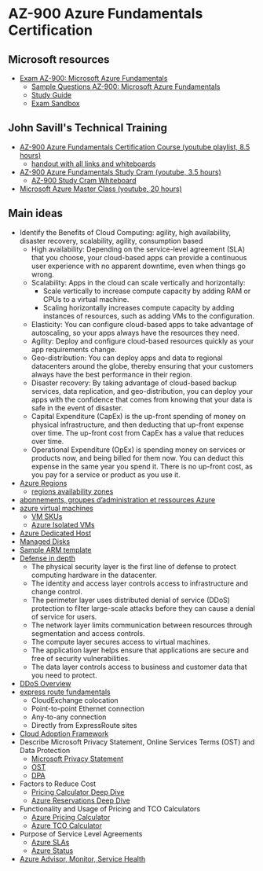 # AZ-900 Azure Fundamentals Certification

## Microsoft resources

- [Exam AZ-900: Microsoft Azure Fundamentals](https://docs.microsoft.com/en-us/certifications/exams/az-900)
  - [Sample Questions AZ-900: Microsoft Azure Fundamentals](https://docs.microsoft.com/en-us/certifications/resources/az-900-sample-questions?azure-portal=true)
  - [Study Guide](https://query.prod.cms.rt.microsoft.com/cms/api/am/binary/RE3VwUY)
  - [Exam Sandbox](https://aka.ms/examdemo)

## John Savill's Technical Training

- [AZ-900 Azure Fundamentals Certification Course (youtube playlist, 8.5 hours)](https://www.youtube.com/playlist?list=PLlVtbbG169nED0_vMEniWBQjSoxTsBYS3)
  - [handout with all links and whiteboards](https://github.com/johnthebrit/AZ900CertCourse/blob/main/John%20Savill's%20AZ-900%20Azure%20Fundamentals%20Certification%20Course%20Handout.pdf)
- [AZ-900 Azure Fundamentals Study Cram (youtube, 3.5 hours)](https://www.youtube.com/watch?v=tQp1YkB2Tgs&list=PLlVtbbG169nED0_vMEniWBQjSoxTsBYS3&index=63)
  - [AZ-900 Study Cram Whiteboard](https://github.com/johnthebrit/CertificationMaterials/blob/main/whiteboards/AZ-900-Whiteboard.png)
- [Microsoft Azure Master Class (youtube, 20 hours)](https://www.youtube.com/playlist?list=PLlVtbbG169nGccbp8VSpAozu3w9xSQJoY)

## Main ideas

- Identify the Benefits of Cloud Computing: agility, high availability, disaster recovery, scalability, agility, consumption based
  - High availability: Depending on the service-level agreement (SLA) that you choose, your cloud-based apps can provide a continuous user experience with no apparent downtime, even when things go wrong.
  - Scalability: Apps in the cloud can scale vertically and horizontally:
    - Scale vertically to increase compute capacity by adding RAM or CPUs to a virtual machine.
    - Scaling horizontally increases compute capacity by adding instances of resources, such as adding VMs to the configuration.
  - Elasticity: You can configure cloud-based apps to take advantage of autoscaling, so your apps always have the resources they need.
  - Agility: Deploy and configure cloud-based resources quickly as your app requirements change.
  - Geo-distribution: You can deploy apps and data to regional datacenters around the globe, thereby ensuring that your customers always have the best performance in their region.
  - Disaster recovery: By taking advantage of cloud-based backup services, data replication, and geo-distribution, you can deploy your apps with the confidence that comes from knowing that your data is safe in the event of disaster.
  - Capital Expenditure (CapEx) is the up-front spending of money on physical infrastructure, and then deducting that up-front expense over time. The up-front cost from CapEx has a value that reduces over time.
  - Operational Expenditure (OpEx) is spending money on services or products now, and being billed for them now. You can deduct this expense in the same year you spend it. There is no up-front cost, as you pay for a service or product as you use it.
- [Azure Regions](https://infrastructuremap.microsoft.com/)
  - [regions availability zones](https://learn.microsoft.com/fr-fr/training/modules/azure-architecture-fundamentals/regions-availability-zones)
- [abonnements, groupes d’administration et ressources Azure](https://learn.microsoft.com/training/modules/azure-architecture-fundamentals/overview)
- [azure virtual machines](https://learn.microsoft.com/training/modules/azure-compute-fundamentals/azure-virtual-machines)
  - [VM SKUs](https://docs.microsoft.com/azure/virtual-machines/sizes)
  - [Azure Isolated VMs](https://docs.microsoft.com/azure/virtual-machines/isolation)
- [Azure Dedicated Host](https://azure.microsoft.com/pricing/details/virtual-machines/dedicated-host/)
- [Managed Disks](https://azure.microsoft.com/pricing/details/managed-disks/)
- [Sample ARM template](https://github.com/johnthebrit/AzureMasterClass/blob/master/Part11IaCandDevOps/StorageRepo/ARMTemplates/StorageAccount.json)
- [Defense in depth](https://learn.microsoft.com/training/modules/secure-network-connectivity-azure/2-what-is-defense-in-depth)
  - The physical security layer is the first line of defense to protect computing hardware in the datacenter.
  - The identity and access layer controls access to infrastructure and change control.
  - The perimeter layer uses distributed denial of service (DDoS) protection to filter large-scale attacks before they can cause a denial of service for users.
  - The network layer limits communication between resources through segmentation and access controls.
  - The compute layer secures access to virtual machines.
  - The application layer helps ensure that applications are secure and free of security vulnerabilities.
  - The data layer controls access to business and customer data that you need to protect.
- [DDoS Overview](https://docs.microsoft.com/azure/ddos-protection/ddos-protection-overview)
- [express route fundamentals](https://learn.microsoft.com/training/modules/azure-networking-fundamentals/express-route-fundamentals)
  - CloudExchange colocation
  - Point-to-point Ethernet connection
  - Any-to-any connection
  - Directly from ExpressRoute sites
- [Cloud Adoption Framework](https://docs.microsoft.com/azure/cloud-adoption-framework/)
- Describe Microsoft Privacy Statement, Online Services Terms (OST) and Data Protection
  - [Microsoft Privacy Statement](https://privacy.microsoft.com/privacystatement)
  - [OST](https://www.microsoft.com/licensing/terms/product/ForallOnlineServices?azure-portal=true)
  - [DPA](https://www.microsoft.com/licensing/docs/view/Microsoft-Products-and-Services-Data-Protection-Addendum-DPA)
- Factors to Reduce Cost
  - [Pricing Calculator Deep Dive](https://youtu.be/rMKmbZ1SYQg)
  - [Azure Reservations Deep Dive](https://youtu.be/vpTDXenagcM)
- Functionality and Usage of Pricing and TCO Calculators
  - [Azure Pricing Calculator](https://azure.microsoft.com/pricing/calculator/)
  - [Azure TCO Calculator](https://azure.microsoft.com/pricing/tco/calculator/)
- Purpose of Service Level Agreements
  - [Azure SLAs](https://azure.microsoft.com/support/legal/sla/)
  - [Azure Status](https://status.azure.com/status)
- [Azure Advisor, Monitor, Service Health](https://learn.microsoft.com/fr-fr/training/modules/monitoring-fundamentals/2-identify-product-options)

